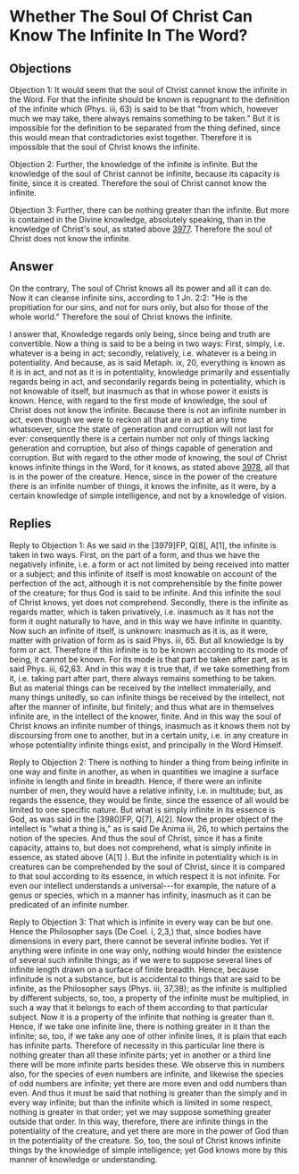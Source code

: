 # Whether The Soul Of Christ Can Know The Infinite In The Word?

## Objections

Objection 1: It would seem that the soul of Christ cannot know the infinite in the Word. For that the infinite should be known is repugnant to the definition of the infinite which (Phys. iii, 63) is said to be that "from which, however much we may take, there always remains something to be taken." But it is impossible for the definition to be separated from the thing defined, since this would mean that contradictories exist together. Therefore it is impossible that the soul of Christ knows the infinite.

Objection 2: Further, the knowledge of the infinite is infinite. But the knowledge of the soul of Christ cannot be infinite, because its capacity is finite, since it is created. Therefore the soul of Christ cannot know the infinite.

Objection 3: Further, there can be nothing greater than the infinite. But more is contained in the Divine knowledge, absolutely speaking, than in the knowledge of Christ's soul, as stated above [3977](A[2]). Therefore the soul of Christ does not know the infinite.

## Answer

On the contrary, The soul of Christ knows all its power and all it can do. Now it can cleanse infinite sins, according to 1 Jn. 2:2: "He is the propitiation for our sins, and not for ours only, but also for those of the whole world." Therefore the soul of Christ knows the infinite.

I answer that, Knowledge regards only being, since being and truth are convertible. Now a thing is said to be a being in two ways: First, simply, i.e. whatever is a being in act; secondly, relatively, i.e. whatever is a being in potentiality. And because, as is said Metaph. ix, 20, everything is known as it is in act, and not as it is in potentiality, knowledge primarily and essentially regards being in act, and secondarily regards being in potentiality, which is not knowable of itself, but inasmuch as that in whose power it exists is known. Hence, with regard to the first mode of knowledge, the soul of Christ does not know the infinite. Because there is not an infinite number in act, even though we were to reckon all that are in act at any time whatsoever, since the state of generation and corruption will not last for ever: consequently there is a certain number not only of things lacking generation and corruption, but also of things capable of generation and corruption. But with regard to the other mode of knowing, the soul of Christ knows infinite things in the Word, for it knows, as stated above [3978](A[2]), all that is in the power of the creature. Hence, since in the power of the creature there is an infinite number of things, it knows the infinite, as it were, by a certain knowledge of simple intelligence, and not by a knowledge of vision.

## Replies

Reply to Objection 1: As we said in the [3979]FP, Q[8], A[1], the infinite is taken in two ways. First, on the part of a form, and thus we have the negatively infinite, i.e. a form or act not limited by being received into matter or a subject; and this infinite of itself is most knowable on account of the perfection of the act, although it is not comprehensible by the finite power of the creature; for thus God is said to be infinite. And this infinite the soul of Christ knows, yet does not comprehend. Secondly, there is the infinite as regards matter, which is taken privatively, i.e. inasmuch as it has not the form it ought naturally to have, and in this way we have infinite in quantity. Now such an infinite of itself, is unknown: inasmuch as it is, as it were, matter with privation of form as is said Phys. iii, 65. But all knowledge is by form or act. Therefore if this infinite is to be known according to its mode of being, it cannot be known. For its mode is that part be taken after part, as is said Phys. iii, 62,63. And in this way it is true that, if we take something from it, i.e. taking part after part, there always remains something to be taken. But as material things can be received by the intellect immaterially, and many things unitedly, so can infinite things be received by the intellect, not after the manner of infinite, but finitely; and thus what are in themselves infinite are, in the intellect of the knower, finite. And in this way the soul of Christ knows an infinite number of things, inasmuch as it knows them not by discoursing from one to another, but in a certain unity, i.e. in any creature in whose potentiality infinite things exist, and principally in the Word Himself.

Reply to Objection 2: There is nothing to hinder a thing from being infinite in one way and finite in another, as when in quantities we imagine a surface infinite in length and finite in breadth. Hence, if there were an infinite number of men, they would have a relative infinity, i.e. in multitude; but, as regards the essence, they would be finite, since the essence of all would be limited to one specific nature. But what is simply infinite in its essence is God, as was said in the [3980]FP, Q[7], A[2]. Now the proper object of the intellect is "what a thing is," as is said De Anima iii, 26, to which pertains the notion of the species. And thus the soul of Christ, since it has a finite capacity, attains to, but does not comprehend, what is simply infinite in essence, as stated above (A[1] ). But the infinite in potentiality which is in creatures can be comprehended by the soul of Christ, since it is compared to that soul according to its essence, in which respect it is not infinite. For even our intellect understands a universal---for example, the nature of a genus or species, which in a manner has infinity, inasmuch as it can be predicated of an infinite number.

Reply to Objection 3: That which is infinite in every way can be but one. Hence the Philosopher says (De Coel. i, 2,3,) that, since bodies have dimensions in every part, there cannot be several infinite bodies. Yet if anything were infinite in one way only, nothing would hinder the existence of several such infinite things; as if we were to suppose several lines of infinite length drawn on a surface of finite breadth. Hence, because infinitude is not a substance, but is accidental to things that are said to be infinite, as the Philosopher says (Phys. iii, 37,38); as the infinite is multiplied by different subjects, so, too, a property of the infinite must be multiplied, in such a way that it belongs to each of them according to that particular subject. Now it is a property of the infinite that nothing is greater than it. Hence, if we take one infinite line, there is nothing greater in it than the infinite; so, too, if we take any one of other infinite lines, it is plain that each has infinite parts. Therefore of necessity in this particular line there is nothing greater than all these infinite parts; yet in another or a third line there will be more infinite parts besides these. We observe this in numbers also, for the species of even numbers are infinite, and likewise the species of odd numbers are infinite; yet there are more even and odd numbers than even. And thus it must be said that nothing is greater than the simply and in every way infinite; but than the infinite which is limited in some respect, nothing is greater in that order; yet we may suppose something greater outside that order. In this way, therefore, there are infinite things in the potentiality of the creature, and yet there are more in the power of God than in the potentiality of the creature. So, too, the soul of Christ knows infinite things by the knowledge of simple intelligence; yet God knows more by this manner of knowledge or understanding.